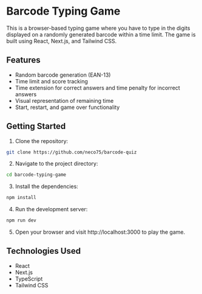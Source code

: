 # Barcode Typing Game

This is a browser-based typing game where you have to type in the digits displayed on a randomly generated barcode within a time limit. The game is built using React, Next.js, and Tailwind CSS.

## Features

- Random barcode generation (EAN-13)
- Time limit and score tracking
- Time extension for correct answers and time penalty for incorrect answers
- Visual representation of remaining time
- Start, restart, and game over functionality

## Getting Started

1. Clone the repository:

```bash
git clone https://github.com/neco75/barcode-quiz
```

2. Navigate to the project directory:

```bash
cd barcode-typing-game
```

3. Install the dependencies:

```bash
npm install
```

4. Run the development server:

```bash
npm run dev
```

5. Open your browser and visit http://localhost:3000 to play the game.

## Technologies Used

- React
- Next.js
- TypeScript
- Tailwind CSS

